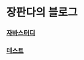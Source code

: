 # 장판다의 블로그

### [자바스터디](/_posts/java/20210213_01_jvm.html)

### [테스트](/_posts/2020-03-02-friday-theme.carousel)

<!--
## 1.CS

### [알고리즘(algorithm)](/categories/algorithm)
---
## 2.Backend

### java

### spring framework

### 젠킨스(jenkins)

---
## 3.Frontend
### javascript

### [vue.js](/categories/vuejs)

### webpack

### node.js
-->